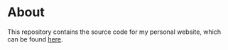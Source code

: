 # About
This repository contains the source code for my personal website, which can be found [here](https://jbrooksr.github.io/blog/).